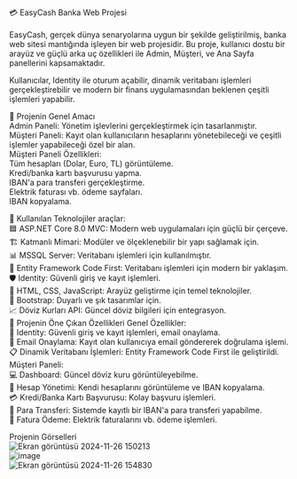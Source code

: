 💳 EasyCash Banka Web Projesi<br>
<br>
EasyCash, gerçek dünya senaryolarına uygun bir şekilde geliştirilmiş, banka web sitesi mantığında işleyen bir web projesidir. Bu proje, kullanıcı dostu bir arayüz ve güçlü arka uç özellikleri ile Admin, Müşteri, ve Ana Sayfa panellerini kapsamaktadır.<br>

Kullanıcılar, Identity ile oturum açabilir, dinamik veritabanı işlemleri gerçekleştirebilir ve modern bir finans uygulamasından beklenen çeşitli işlemleri yapabilir.<br>

🎯 Projenin Genel Amacı<br>
Admin Paneli: Yönetim işlevlerini gerçekleştirmek için tasarlanmıştır.<br>
Müşteri Paneli: Kayıt olan kullanıcıların hesaplarını yönetebileceği ve çeşitli işlemler yapabileceği özel bir alan.<br>
Müşteri Paneli Özellikleri:<br>
Tüm hesapları (Dolar, Euro, TL) görüntüleme.<br>
Kredi/banka kartı başvurusu yapma.<br>
IBAN'a para transferi gerçekleştirme.<br>
Elektrik faturası vb. ödeme sayfaları.<br>
IBAN kopyalama.<br>

🚀 Kullanılan Teknolojiler araçlar:<br>
🟦 ASP.NET Core 8.0 MVC: Modern web uygulamaları için güçlü bir çerçeve.<br>
🏗️ Katmanlı Mimari: Modüler ve ölçeklenebilir bir yapı sağlamak için.<br>
📊 MSSQL Server: Veritabanı işlemleri için kullanılmıştır.<br>
📘 Entity Framework Code First: Veritabanı işlemleri için modern bir yaklaşım.<br>
🛡️ Identity: Güvenli giriş ve kayıt işlemleri.<br>
🎨 HTML, CSS, JavaScript: Arayüz geliştirme için temel teknolojiler.<br>
💎 Bootstrap: Duyarlı ve şık tasarımlar için.<br>
📈 Döviz Kurları API: Güncel döviz bilgileri için entegrasyon.<br>
🌟 Projenin Öne Çıkan Özellikleri
Genel Özellikler:<br>
🔑 Identity: Güvenli giriş ve kayıt işlemleri, email onaylama.<br>
📧 Email Onaylama: Kayıt olan kullanıcıya email göndererek doğrulama işlemi.<br>
📋 Dinamik Veritabanı İşlemleri: Entity Framework Code First ile geliştirildi.<br>
Müşteri Paneli:<br>
💻 Dashboard: Güncel döviz kuru görüntüleyebilme.<br>
💼 Hesap Yönetimi: Kendi hesaplarını görüntüleme ve IBAN kopyalama.<br>
💳 Kredi/Banka Kartı Başvurusu: Kolay başvuru işlemleri.<br>
💸 Para Transferi: Sistemde kayıtlı bir IBAN'a para transferi yapabilme.<br>
🔌 Fatura Ödeme: Elektrik faturalarını vb. ödeme işlemleri.<br>

Projenin Görselleri<br>
![Ekran görüntüsü 2024-11-26 150213](https://github.com/user-attachments/assets/f628888c-a1cb-4dcd-a279-5a7801e601b6)<br>
![image](https://github.com/user-attachments/assets/9c4b263a-519e-4eb2-9ce3-3486a528f2b7)<br>
![Ekran görüntüsü 2024-11-26 154830](https://github.com/user-attachments/assets/4ebb1383-d290-47ed-b83b-2278adc7cb73)<br>





